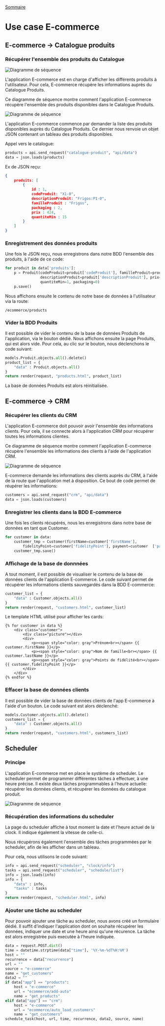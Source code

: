 [Sommaire](https://ursi-2020.github.io/e-commerce/)

# Use case E-commerce

## E-commerce -> Catalogue produits

### Récupérer l'ensemble des produits du Catalogue

![Diagramme de séquence](./usecase_produits.svg)

L'application E-commerce est en charge d'afficher les différents produits à l'utilisateur.
Pour cela, E-commerce récupère les informations auprès du Catalogue Produits.

Ce diagramme de séquence montre comment l'application E-commerce récupère l'ensemble des produits disponibles dans le Catalogue Produits.

![Diagramme de séquence](./sequence_prduits.svg)

L'application E-commerce commence par demander la liste des produits disponibles auprès du Catalogue Produits.
Ce dernier nous renvoie un objet JSON contenant un tableau des produits disponibles.

Appel vers le catalogue:

```python
products = api.send_request("catalogue-produit", "api/data")
data = json.loads(products)
```

Ex de JSON reçu:

```json
{
    produits: [
        {
            id : 1,
            codeProduit: "X1-0",
            descriptionProduit: "Frigos:P1-0",
            familleProduit : "Frigos",
            packaging : 2,
            prix : 424,
            quantiteMin : 15
        }
    ]
}
```

### Enregistrement des données produits

Une fois le JSON reçu, nous enregistrons dans notre BDD l'ensemble des produits, à l'aide de ce code:

```python
for produit in data['produits']:
    p = Produit(codeProduit=produit['codeProduit'], familleProduit=produit['familleProduit'],
                descriptionProduit=produit['descriptionProduit'], prix=produit['prix'],
                quantiteMin=1, packaging=0)
    p.save()
```

Nous affichons ensuite le contenu de notre base de données à l'utilisateur via la route:
```
/ecommerce/products
```

### Vider la BDD Produits

Il est possible de vider le contenu de la base de données Produits de l'application, via le bouton dédié. Nous affichons ensuite la page Produits, qui est alors vide.
Pour cela, au clic sur le bouton, nous déclenchons le code suivant:

```python
models.Produit.objects.all().delete()
product_list = {
    "data" : Produit.objects.all()
}
return render(request, "products.html", product_list)
```

La base de données Produits est alors réinitialisée.

## E-commerce -> CRM

### Récupérer les clients du CRM

L'application E-commerce doit pouvoir avoir l'ensemble des informations clients.
Pour cela, il se connecte alors à l'application CRM pour récupérer toutes les informations clientes.

Ce diagramme de séquence montre comment l'application E-commerce récupère l'ensemble les informations des clients à l'aide de l'application CRM.

![Diagramme de séquence](./sequence_crm.svg)

E-commerce demande les informations des clients auprès du CRM, à l'aide de la route que l'application met à disposition.
Ce bout de code permet de réupérer les informations:

```python
customers = api.send_request("crm", "api/data")
data = json.loads(customers)
```

### Enregistrer les clients dans la BDD E-commerce

Une fois les clients récupérés, nous les enregistrons dans notre base de données en tant que Customer.

```python
for customer in data:
    customer_tmp = Customer(firstName=customer['firstName'],               lastName=customer['lastName'],                               
        fidelityPoint=customer['fidelityPoint'], payment=customer  ['payment'], account=customer["account"])
    customer_tmp.save()
```

### Affichage de la base de donnnées

A tout moment, il est possible de visualiser le contenu de la base de données clients de l'application E-commerce.
Le code suivant permet de récupérer les informations clients sauvegardés dans la BDD E-commerce:

```python
customer_list = {
    "data" : Customer.objects.all()
}
return render(request, "customers.html", customer_list)
```

Le template HTML utilisé pour afficher les cards:

```
{% for customer in data %}
    <div class="customer">
        <div class="picture"></div>
        <div>
            <p><span style="color: gray">Prénom<br></span> {{ customer.firstName }}</p>
            <p><span style="color: gray">Nom de famille<br></span> {{ customer.lastName }}</p>
            <p><span style="color: gray">Points de fidélité<br></span> {{ customer.fidelityPoint }}</p>
        </div>
    </div>
{% endfor %}
```

### Effacer la base de données clients

Il est possible de vider la base de données clients de l'app E-commerce à l'aide d'un bouton.
Le code suivant est alors déclenché:

```python
models.Customer.objects.all().delete()
customers_list = {
    "data" : Customer.objects.all()
}
return render(request, "customers.html", customers_list)
```


## Scheduler

### Principe

L'application E-commerce met en place le système de scheduler.
Le scheduler permet de programmer différentes tâches à effectuer, à une heure précise.
Il existe deux tâches programmables à l'heure actuelle: récupérer les données clients, et récupérer les données du catalogue produit.


![Diagramme de séquence](./usecase_scheduler.svg)


### Récupération des informations du scheduler

La page du scheduler affiche à tout moment la date et l'heure actuel de la clock.
Il indique également la vitesse de celle-ci.

Nous récupérons également l'ensemble des tâches programmées par le scheduler, afin de les afficher dans un tableau.

Pour cela, nous utilisons le code suivant:

```python
info = api.send_request("scheduler", "clock/info")
tasks = api.send_request("scheduler", "schedule/list")
info = json.loads(info)
info = {
    "data" : info,
    "tasks" : tasks
}
return render(request, "scheduler.html", info)
```

### Ajouter une tâche au scheduler

Pour pouvoir ajouter une tâche au scheduler, nous avons créé un formulaire dédié.
Il suffit d'indiquer l'application dont on souhaite récupérer les données, indiquer une date et une heure ainsi qu'une récurence.
La tâche est alors enregistrée puis executée à l'heure indiquée.

```python
data = request.POST.dict()
time = datetime.strptime(data["time"], '%Y-%m-%dT%H:%M')
host = ""
recurrence = data["recurrence"]
url = ""
source = "e-commerce"
name = "get_customers"
data2 = ""
if data["app"] == "products":
    host = "e-commerce"
    url = "ecommerce/add-auto"
    name = "get_products"
elif data["app"] == "crm":
    host = "e-commerce"
    url = "ecommerce/auto_load_customers"
    name = "get_customers"
schedule_task(host, url, time, recurrence, data2, source, name)
```
